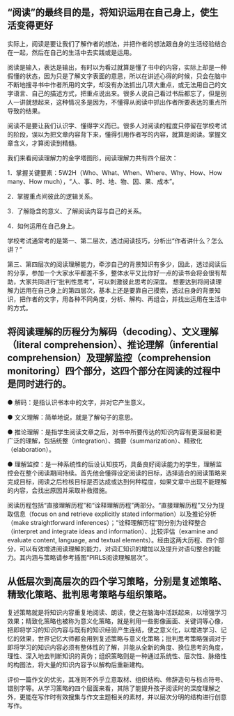 ## “阅读”的最终目的是，将知识运用在自己身上，使生活变得更好

实际上，阅读是要让我们了解作者的想法，并把作者的想法跟自身的生活经验结合在一起，然后在自己的生活中去实践或是运用。

阅读是输入，表达是输出，有时以为看过就算是懂了书中的内容，实际上却是一种假懂的状态，因为只是了解文字表面的意思，所以在讲述心得的时候，只会在脑中不断地搜寻书中作者所用的文字，却没有办法抓出几项大重点，或无法用自己的文字语言、自己的描述方式，把重点说出来。很多人说自己看过书后都忘了，但是别人一讲就想起来，这种情况多是因为，不懂得从阅读中抓出作者所要表达的重点所导致的结果。

阅读不是要让我们认识字、懂得字义而已。很多人对阅读的程度只停留在学校考试的阶段，误以为把文章内容背下来，懂得引用作者写的内容，就算是阅读。掌握文章含义，才算阅读到精髓。

我们来看阅读理解力的金字塔图形，阅读理解力共有四个层次：

1．掌握关键要素：5W2H（Who、What、When、Where、Why、How、How many、How much），“人、事、时、地、物、因、果、成本”。

2．掌握重点间彼此的逻辑关系。

3．了解隐含的意义、了解阅读内容与自己的关系。

4．如何运用在自己身上。

学校考试通常考的是第一、第二层次，透过阅读技巧，分析出“作者讲什么？怎么讲？”

第三、第四层次的阅读理解能力，牵涉自己的背景知识有多少，因此，透过阅读后的分享，参加一个大家水平都差不多，整体水平又比你好一点的读书会将会很有帮助，大家共同进行“批判性思考”，可以刺激彼此思考的深度。
想要达到将阅读理解力运用在自己身上的第四层次，基本上还是要靠自己摸索，透过自身的背景知识，把作者的文字，用各种不同角度，分析、解构、再组合，并找出运用在生活中的方式。

## 将阅读理解的历程分为解码（decoding）、文义理解（literal comprehension）、推论理解（inferential comprehension）及理解监控（comprehension monitoring）四个部分，这四个部分在阅读的过程中是同时进行的。

● 解码：是指认识书本中的文字，并对它产生意义。

● 文义理解：简单地说，就是了解句子的意思。

● 推论理解：是指学生阅读文章之后，对书中所要传达的知识内容有更深层和更广泛的理解，包括统整（integration）、摘要（summarization）、精致化（elaboration）。

● 理解监控：是一种系统性的后设认知技巧，具备良好阅读能力的学生，理解监控会在整个阅读期间持续。首先他会懂得设定阅读的目标，选择适合的阅读策略来完成目标，阅读之后检核目标是否达成或达到何种程度，如果文章中出现不能理解的内容，会找出原因并采取补救措施。

阅读历程包括“直接理解历程”和“诠释理解历程”两部分。“直接理解历程”又分为提取信息（focus on and retrieve explicitly stated information）以及推论分析（make straightforward inferences）；“诠释理解历程”则分别为诠释整合（interpret and integrate ideas and information）、比较评估（examine and evaluate content, language, and textual elements）。经由这两大历程、四个部分，可以有效增进阅读理解的能力，对词汇知识的增加以及提升对语句整合的能力。其内涵与策略请参考插图“PIRLS阅读理解层次”。

## 从低层次到高层次的四个学习策略，分别是复述策略、精致化策略、批判思考策略与组织策略。

复述策略就是将知识内容重复地阅读、朗读，使之在脑海中活跃起来，以增强学习效果；精致化策略也被称为意义化策略，就是利用一些影像画面、关键词等心像，把即将学习的知识内容与既有的知识经验产生连结，使之意义化，以增进学习、记忆的效果，世界记忆大师都会用到复述策略与意义化策略；批判思考策略强调对于即将学习的知识内容必须有整体性的了解，并能从全新的角度、换位思考的角度，理性、深入地去判断知识的真伪；组织策略则是一种通过系统性、层次性、脉络性的构图法，将大量的知识内容予以解构后重新建构。

评价一篇作文的优劣，其准则不外乎立意取材、组织结构、修辞造句与标点符号、错别字等。从学习策略的四个层面来看，其除了能提升孩子阅读时的深度理解之外，更能在写作时有效搜集与作文主题相关的素材，并以层次分明的结构进行创意写作。
